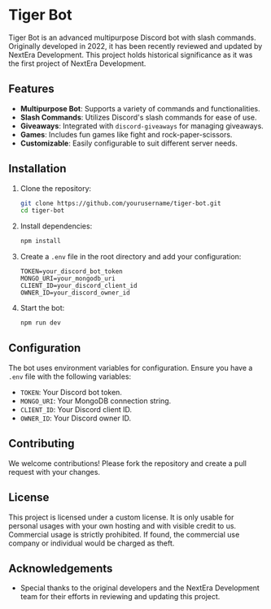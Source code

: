 # Tiger Bot

Tiger Bot is an advanced multipurpose Discord bot with slash commands. Originally developed in 2022, it has been recently reviewed and updated by NextEra Development. This project holds historical significance as it was the first project of NextEra Development.

## Features

- **Multipurpose Bot**: Supports a variety of commands and functionalities.
- **Slash Commands**: Utilizes Discord's slash commands for ease of use.
- **Giveaways**: Integrated with `discord-giveaways` for managing giveaways.
- **Games**: Includes fun games like fight and rock-paper-scissors.
- **Customizable**: Easily configurable to suit different server needs.

## Installation

1. Clone the repository:
    ```sh
    git clone https://github.com/yourusername/tiger-bot.git
    cd tiger-bot
    ```

2. Install dependencies:
    ```sh
    npm install
    ```

3. Create a `.env` file in the root directory and add your configuration:
    ```dotenv
    TOKEN=your_discord_bot_token
    MONGO_URI=your_mongodb_uri
    CLIENT_ID=your_discord_client_id
    OWNER_ID=your_discord_owner_id
    ```

4. Start the bot:
    ```sh
    npm run dev
    ```

## Configuration

The bot uses environment variables for configuration. Ensure you have a `.env` file with the following variables:

- `TOKEN`: Your Discord bot token.
- `MONGO_URI`: Your MongoDB connection string.
- `CLIENT_ID`: Your Discord client ID.
- `OWNER_ID`: Your Discord owner ID.

## Contributing

We welcome contributions! Please fork the repository and create a pull request with your changes.

## License

This project is licensed under a custom license. It is only usable for personal usages with your own hosting and with visible credit to us. Commercial usage is strictly prohibited. If found, the commercial use company or individual would be charged as theft.

## Acknowledgements

- Special thanks to the original developers and the NextEra Development team for their efforts in reviewing and updating this project.
